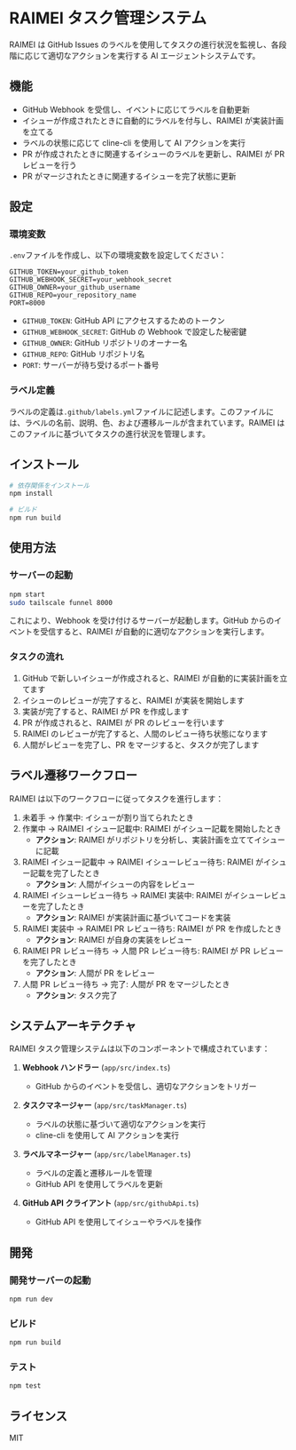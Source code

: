 # RAIMEI タスク管理システム

RAIMEI は GitHub Issues のラベルを使用してタスクの進行状況を監視し、各段階に応じて適切なアクションを実行する AI エージェントシステムです。

## 機能

-   GitHub Webhook を受信し、イベントに応じてラベルを自動更新
-   イシューが作成されたときに自動的にラベルを付与し、RAIMEI が実装計画を立てる
-   ラベルの状態に応じて cline-cli を使用して AI アクションを実行
-   PR が作成されたときに関連するイシューのラベルを更新し、RAIMEI が PR レビューを行う
-   PR がマージされたときに関連するイシューを完了状態に更新

## 設定

### 環境変数

`.env`ファイルを作成し、以下の環境変数を設定してください：

```
GITHUB_TOKEN=your_github_token
GITHUB_WEBHOOK_SECRET=your_webhook_secret
GITHUB_OWNER=your_github_username
GITHUB_REPO=your_repository_name
PORT=8000
```

-   `GITHUB_TOKEN`: GitHub API にアクセスするためのトークン
-   `GITHUB_WEBHOOK_SECRET`: GitHub の Webhook で設定した秘密鍵
-   `GITHUB_OWNER`: GitHub リポジトリのオーナー名
-   `GITHUB_REPO`: GitHub リポジトリ名
-   `PORT`: サーバーが待ち受けるポート番号

### ラベル定義

ラベルの定義は`.github/labels.yml`ファイルに記述します。このファイルには、ラベルの名前、説明、色、および遷移ルールが含まれています。RAIMEI はこのファイルに基づいてタスクの進行状況を管理します。

## インストール

```bash
# 依存関係をインストール
npm install

# ビルド
npm run build
```

## 使用方法

### サーバーの起動

```bash
npm start
sudo tailscale funnel 8000
```

これにより、Webhook を受け付けるサーバーが起動します。GitHub からのイベントを受信すると、RAIMEI が自動的に適切なアクションを実行します。

### タスクの流れ

1. GitHub で新しいイシューが作成されると、RAIMEI が自動的に実装計画を立てます
2. イシューのレビューが完了すると、RAIMEI が実装を開始します
3. 実装が完了すると、RAIMEI が PR を作成します
4. PR が作成されると、RAIMEI が PR のレビューを行います
5. RAIMEI のレビューが完了すると、人間のレビュー待ち状態になります
6. 人間がレビューを完了し、PR をマージすると、タスクが完了します

## ラベル遷移ワークフロー

RAIMEI は以下のワークフローに従ってタスクを進行します：

1. 未着手 → 作業中: イシューが割り当てられたとき
2. 作業中 → RAIMEI イシュー記載中: RAIMEI がイシュー記載を開始したとき
    - **アクション**: RAIMEI がリポジトリを分析し、実装計画を立ててイシューに記載
3. RAIMEI イシュー記載中 → RAIMEI イシューレビュー待ち: RAIMEI がイシュー記載を完了したとき
    - **アクション**: 人間がイシューの内容をレビュー
4. RAIMEI イシューレビュー待ち → RAIMEI 実装中: RAIMEI がイシューレビューを完了したとき
    - **アクション**: RAIMEI が実装計画に基づいてコードを実装
5. RAIMEI 実装中 → RAIMEI PR レビュー待ち: RAIMEI が PR を作成したとき
    - **アクション**: RAIMEI が自身の実装をレビュー
6. RAIMEI PR レビュー待ち → 人間 PR レビュー待ち: RAIMEI が PR レビューを完了したとき
    - **アクション**: 人間が PR をレビュー
7. 人間 PR レビュー待ち → 完了: 人間が PR をマージしたとき
    - **アクション**: タスク完了

## システムアーキテクチャ

RAIMEI タスク管理システムは以下のコンポーネントで構成されています：

1. **Webhook ハンドラー** (`app/src/index.ts`)

    - GitHub からのイベントを受信し、適切なアクションをトリガー

2. **タスクマネージャー** (`app/src/taskManager.ts`)

    - ラベルの状態に基づいて適切なアクションを実行
    - cline-cli を使用して AI アクションを実行

3. **ラベルマネージャー** (`app/src/labelManager.ts`)

    - ラベルの定義と遷移ルールを管理
    - GitHub API を使用してラベルを更新

4. **GitHub API クライアント** (`app/src/githubApi.ts`)
    - GitHub API を使用してイシューやラベルを操作

## 開発

### 開発サーバーの起動

```bash
npm run dev
```

### ビルド

```bash
npm run build
```

### テスト

```bash
npm test
```

## ライセンス

MIT
